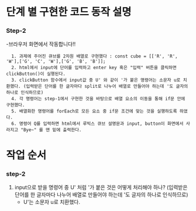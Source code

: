 # 단계 별 구현한 코드 동작 설명

### Step-2
-브라우저 화면에서 작동합니다!!

      1. 과제에 주어진 큐브를 2차원 배열로 구현했다 : const cube = [['R', 'R', 'W'],['G', 'C', 'W'],['G', 'B', 'B']];
      2. html에서 input에 단어를 입력하고 enter key 혹은 "입력" 버튼을 클릭하면 clickButton()이 실행된다.
      3. clickButton 함수에서 input값 중 U' 와 같이 '가 붙은 명령어는 소문자 u로 치환했다. (입력받은 단어를 한 글자마다 split로 나누어 배열로 만들어야 하는데 '도 글자의 하나로 인식하므로)
      4. 각 명령어는 step-1에서 구현한 것을 바탕으로 배열 요소의 이동을 통해 if문 안에 구현했다.
      5. 배열화한 명령어를 forEach로 모든 요소 중 if문 조건에 맞는 것을 실행하도록 하였다.
      6. 명령어 Q를 입력하면 html에서 루빅스 큐브 설명문과 input, button이 화면에서 사라지고 "Bye~" 를 맨 밑에 출력한다.

# 작업 순서

### step-2

1. input으로 받을 명령어 중 U' 처럼 '가 붙은 것은 어떻게 처리해야 하나? (입력받은 단어를 한 글자마다 나누어 배열로 만들어야 하는데 '도 글자의 하나로 인식하므로)
   - U'는 소문자 u로 치환했다.
